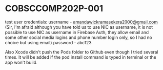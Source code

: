 # COBSCCOMP202P-001

test user credentials:
username - amandawickramasekera2000@gmail.com (Sir, I'm afraid although you have told us to use NIC as username, it is not possible to use NIC as username in Firebase Auth, they allow email and some other social media logins and phone number login only, so I had no choice but using email)
password - abc123

Also Xcode didn't push the Pods folder to Github even though I tried several times. It will be added if the pod install command is typed in terminal or the app won't build.
